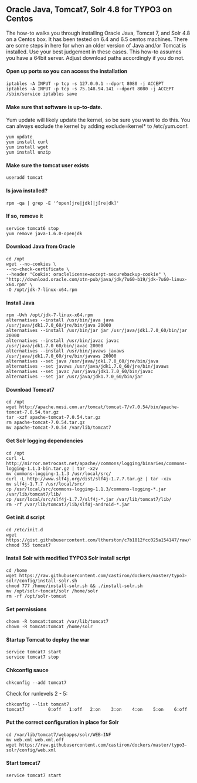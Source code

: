 ## Oracle Java, Tomcat7, Solr 4.8 for TYPO3 on Centos

The how-to walks you through installing Oracle Java, Tomcat 7, and Solr 4.8 on a Centos box. It has been tested on 6.4 and 6.5 centos machines. There are some steps in here for when an older version of Java and/or Tomcat is installed. Use your best judgement in these cases. This how-to assumes you have a 64bit server. Adjust download paths accordingly if you do not.

#### Open up ports so you can access the installation

```
iptables -A INPUT -p tcp -s 127.0.0.1 --dport 8080 -j ACCEPT
iptables -A INPUT -p tcp -s 75.148.94.141 --dport 8080 -j ACCEPT
/sbin/service iptables save
```

#### Make sure that software is up-to-date.

Yum update will likely update the kernel, so be sure you want to do this. You can always exclude the kernel by adding exclude=kernel* to /etc/yum.conf.

```
yum update
yum install curl
yum install wget
yum install unzip
```

#### Make sure the tomcat user exists

```
useradd tomcat
```

#### Is java installed?

```
rpm -qa | grep -E '^open[jre|jdk]|j[re|dk]'
```

#### If so, remove it

```
service tomcat6 stop
yum remove java-1.6.0-openjdk
```

#### Download Java from Oracle

```
cd /opt
wget --no-cookies \
--no-check-certificate \
--header "Cookie: oraclelicense=accept-securebackup-cookie" \
"http://download.oracle.com/otn-pub/java/jdk/7u60-b19/jdk-7u60-linux-x64.rpm" \
-O /opt/jdk-7-linux-x64.rpm
```

#### Install Java 

```
rpm -Uvh /opt/jdk-7-linux-x64.rpm
alternatives --install /usr/bin/java java /usr/java/jdk1.7.0_60/jre/bin/java 20000
alternatives --install /usr/bin/jar jar /usr/java/jdk1.7.0_60/bin/jar 20000
alternatives --install /usr/bin/javac javac /usr/java/jdk1.7.0_60/bin/javac 20000
alternatives --install /usr/bin/javaws javaws /usr/java/jdk1.7.0_60/jre/bin/javaws 20000
alternatives --set java /usr/java/jdk1.7.0_60/jre/bin/java
alternatives --set javaws /usr/java/jdk1.7.0_60/jre/bin/javaws
alternatives --set javac /usr/java/jdk1.7.0_60/bin/javac
alternatives --set jar /usr/java/jdk1.7.0_60/bin/jar
```

#### Download Tomcat7

```
cd /opt
wget http://apache.mesi.com.ar/tomcat/tomcat-7/v7.0.54/bin/apache-tomcat-7.0.54.tar.gz
tar -xzf apache-tomcat-7.0.54.tar.gz
rm apache-tomcat-7.0.54.tar.gz
mv apache-tomcat-7.0.54 /var/lib/tomcat7
```

#### Get Solr logging dependencies

```
cd /opt
curl -L http://mirror.metrocast.net/apache//commons/logging/binaries/commons-logging-1.1.3-bin.tar.gz | tar -xzv
mv commons-logging-1.1.3 /usr/local/src/
curl -L http://www.slf4j.org/dist/slf4j-1.7.7.tar.gz | tar -xzv
mv slf4j-1.7.7 /usr/local/src/
cp /usr/local/src/commons-logging-1.1.3/commons-logging-*.jar /var/lib/tomcat7/lib/
cp /usr/local/src/slf4j-1.7.7/slf4j-*.jar /var/lib/tomcat7/lib/
rm -rf /var/lib/tomcat7/lib/slf4j-android-*.jar
```

#### Get init.d script

```
cd /etc/init.d
wget https://gist.githubusercontent.com/lthurston/c7b1812fcc025a154147/raw/fbb8023e39e90d3028680c6b2ffecf1681ceb6a8/tomcat7
chmod 755 tomcat7
```

#### Install Solr with modified TYPO3 Solr install script

```
cd /home
wget https://raw.githubusercontent.com/castiron/dockers/master/typo3-solr/config/install-solr.sh
chmod 777 /home/install-solr.sh && ./install-solr.sh
mv /opt/solr-tomcat/solr /home/solr
rm -rf /opt/solr-tomcat
```

#### Set permissions

```
chown -R tomcat:tomcat /var/lib/tomcat7
chown -R tomcat:tomcat /home/solr
```

#### Startup Tomcat to deploy the war

```
service tomcat7 start
service tomcat7 stop
```

#### Chkconfig sauce
```
chkconfig --add tomcat7
```

Check for runlevels 2 - 5:

```
chkconfig --list tomcat7
tomcat7        	0:off	1:off	2:on	3:on	4:on	5:on	6:off
```

#### Put the correct configuration in place for Solr

```
cd /var/lib/tomcat7/webapps/solr/WEB-INF
mv web.xml web.xml.off
wget https://raw.githubusercontent.com/castiron/dockers/master/typo3-solr/config/web.xml
```

#### Start tomcat7

```
service tomcat7 start
```
